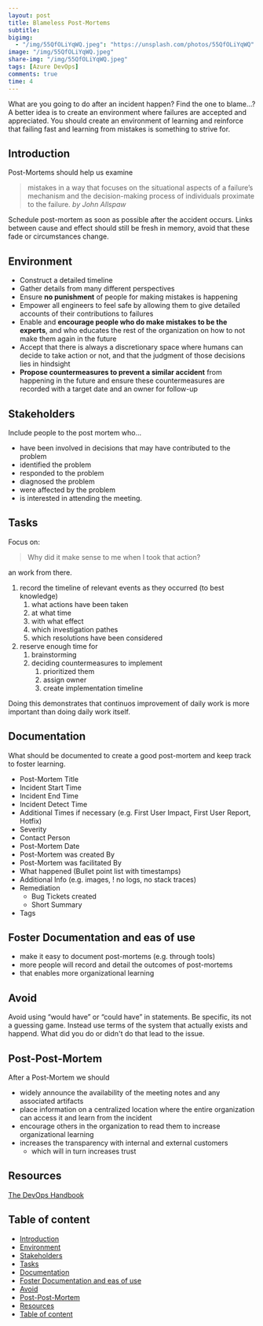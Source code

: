 ```yaml
---
layout: post
title: Blameless Post-Mortems
subtitle:
bigimg:
  - "/img/55QfOLiYqWQ.jpeg": "https://unsplash.com/photos/55QfOLiYqWQ"
image: "/img/55QfOLiYqWQ.jpeg"
share-img: "/img/55QfOLiYqWQ.jpeg"
tags: [Azure DevOps]
comments: true
time: 4
---
```


What are you going to do after an incident happen? Find the one to blame...? A better idea is to create an environment where failures are accepted and appreciated. You should create an environment of learning and reinforce that failing fast and learning from mistakes is something to strive for.

## Introduction

Post-Mortems should help us examine

> mistakes in a way that focuses on the situational aspects of a failure’s mechanism and the decision-making process of individuals proximate to the failure. *by John Allspaw*

Schedule post-mortem as soon as possible after the accident occurs. Links between cause and effect should still be fresh in memory, avoid that these fade or circumstances change.

## Environment

- Construct a detailed timeline
- Gather details from many different perspectives 
- Ensure **no punishment** of people for making mistakes is happening
- Empower all engineers to feel safe by allowing them to give detailed accounts of their contributions to failures
- Enable and **encourage people who do make mistakes to be the experts**, and who educates the rest of the organization on how to not make them again in the future
- Accept that there is always a discretionary space where humans can decide to take action or not, and that the judgment of those decisions lies in hindsight
- **Propose countermeasures to prevent a similar accident** from happening in the future and ensure these countermeasures are recorded with a target date and an owner for follow-up

## Stakeholders

Include people to the post mortem who...

- have been involved in decisions that may have contributed to the problem
- identified the problem
- responded to the problem
- diagnosed the problem
- were affected by the problem
- is interested in attending the meeting.

## Tasks

Focus on:

> Why did it make sense to me when I took that action?

an work from there.

1. record the timeline of relevant events as they occurred (to best knowledge)
   1. what actions have been taken
   2. at what time
   3. with what effect
   4. which investigation pathes 
   5. which resolutions have been considered
2. reserve enough time for
   1. brainstorming 
   2. deciding countermeasures to implement
      1. prioritized them
      2. assign owner
      3. create implementation timeline

Doing this demonstrates that continuos improvement of daily work is more important than doing daily work itself.

## Documentation

What should be documented to create a good post-mortem and keep track to foster learning.

- Post-Mortem Title
- Incident Start Time
- Incident End Time
- Incident Detect Time
- Additional Times if necessary (e.g. First User Impact, First User Report, Hotfix)
- Severity
- Contact Person
- Post-Mortem Date
- Post-Mortem was created By
- Post-Mortem was facilitated By
- What happened (Bullet point list with timestamps)
- Additional Info (e.g. images, ! no logs, no stack traces)
- Remediation
  - Bug Tickets created
  - Short Summary
- Tags

## Foster Documentation and eas of use

- make it easy to document post-mortems (e.g. through tools) 
 - more people will record and detail the outcomes of post-mortems
  -  that enables more organizational learning

## Avoid

Avoid using “would have” or “could have” in statements.
Be specific, its not a guessing game.
Instead use terms of the system that actually exists and happend.
What did you do or didn't do that lead to the issue.

## Post-Post-Mortem

After a Post-Mortem we should

- widely announce the availability of the meeting notes and any associated artifacts
- place information on a centralized location where the entire organization can access it and learn from the incident
- encourage others in the organization to read them to increase organizational learning
- increases the transparency with internal and external customers
  - which will in turn increases trust

## Resources

[The DevOps Handbook](https://learning.oreilly.com/library/view/the-devops-handbook/9781457191381/DOHB-ch_19.xhtml)


## Table of content

- [Introduction](#introduction)
- [Environment](#environment)
- [Stakeholders](#stakeholders)
- [Tasks](#tasks)
- [Documentation](#documentation)
- [Foster Documentation and eas of use](#foster-documentation-and-eas-of-use)
- [Avoid](#avoid)
- [Post-Post-Mortem](#post-post-mortem)
- [Resources](#resources)
- [Table of content](#table-of-content)